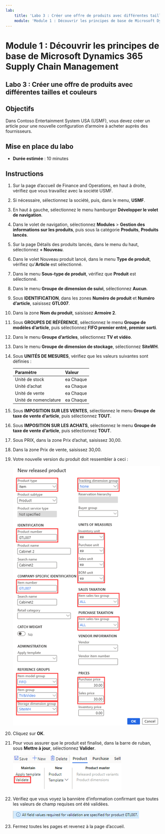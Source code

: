 ```yaml
---
lab:
    title: 'Labo 3 : Créer une offre de produits avec différentes tailles et couleurs'
    module: 'Module 1 : Découvrir les principes de base de Microsoft Dynamics 365 Supply Chain Management'
---
```


# Module 1 : Découvrir les principes de base de Microsoft Dynamics 365 Supply Chain Management

## Labo 3 : Créer une offre de produits avec différentes tailles et couleurs

## Objectifs

Dans Contoso Entertainment System USA (USMF), vous devez créer un article pour une nouvelle configuration d’armoire à acheter auprès des fournisseurs.

## Mise en place du labo

   - **Durée estimée** : 10 minutes

## Instructions

1. Sur la page d’accueil de Finance and Operations, en haut à droite, vérifiez que vous travaillez avec la société USMF.

1. Si nécessaire, sélectionnez la société, puis, dans le menu, **USMF**.

1. En haut à gauche, sélectionnez le menu hamburger **Développer le volet de navigation**.

1. Dans le volet de navigation, sélectionnez **Modules** > **Gestion des informations sur les produits**, puis sous la catégorie **Produits**, **Produits lancés**.

1. Sur la page Détails des produits lancés, dans le menu du haut, sélectionnez **+ Nouveau**.

1. Dans le volet Nouveau produit lancé, dans le menu **Type de produit**, vérifiez qu’**Article** est sélectionné.

1. Dans le menu **Sous-type de produit**, vérifiez que **Produit** est sélectionné.

1. Dans le menu **Groupe de dimension de suivi**, sélectionnez **Aucun**.

1. Sous **IDENTIFICATION**, dans les zones **Numéro de produit** et **Numéro d’article**, saisissez **GTL007**.

1. Dans la zone **Nom du produit**, saisissez **Armoire 2**.

1. Sous **GROUPES DE RÉFÉRENCE**, sélectionnez le menu **Groupe de modèles d’article**, puis sélectionnez **FIFO premier entré, premier sorti**.

1. Dans le menu **Groupe d’articles**, sélectionnez **TV et vidéo**.

1. Dans le menu **Groupe de dimension de stockage**, sélectionnez **SiteWH**.

1. Sous **UNITÉS DE MESURES**, vérifiez que les valeurs suivantes sont définies :

    | **Paramètre**| **Valeur**|
    | :--- | :--- |
    | Unité de stock| ea Chaque|
    | Unité d’achat| ea Chaque|
    | Unité de vente| ea Chaque|
    | Unité de nomenclature| ea Chaque|

1. Sous **IMPOSITION SUR LES VENTES**, sélectionnez le menu **Groupe de taxe de vente d’article**, puis sélectionnez **TOUT**.

1. Sous **IMPOSITION SUR LES ACHATS**, sélectionnez le menu **Groupe de taxe de vente d’article**, puis sélectionnez **TOUT**.

1. Sous PRIX, dans la zone Prix d’achat, saisissez 30,00.

1. Dans la zone Prix de vente, saisissez 30,00.

1. Votre nouvelle version du produit doit ressembler à ceci :

    ![Image d’écran affichant le formulaire de nouvelle version du produit complété](./media/lp1-m2-new-release-product.png)

1. Cliquez sur **OK**.

1. Pour vous assurer que le produit est finalisé, dans la barre de ruban, sous **Mettre à jour**, sélectionnez **Valider**.

    ![Image d’écran présentant la barre de ruban avec Valider en surbrillance](./media/lp1-m2-validate-ribbon-bar.png)

1. Vérifiez que vous voyez la bannière d’information confirmant que toutes les valeurs de champ requises ont été validées.

    ![Image d’écran de notification d’informations indiquant que tous les champs obligatoires ont été validés](./media/lp1-m2-confirmation-of-validation.png)

1. Fermez toutes les pages et revenez à la page d’accueil.
